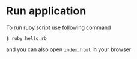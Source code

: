 # Run application

To run ruby script use following command

```
$ ruby hello.rb
```
and you can also open `index.html` in your browser